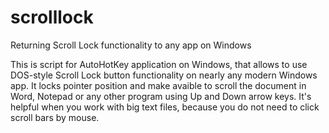 # scrolllock
Returning Scroll Lock functionality to any app on Windows

This is script for AutoHotKey application on Windows, that allows to use DOS-style Scroll Lock button functionality
on nearly any modern Windows app. It locks pointer position and make avaible to scroll the document in Word, Notepad
or any other program using Up and Down arrow keys. It's helpful when you work with big text files, because you do not need to click scroll bars by mouse.

